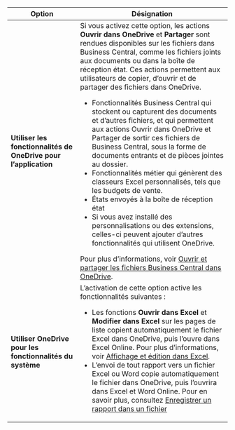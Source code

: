 |Option|Désignation|
|------|----------|
|**Utiliser les fonctionnalités de OneDrive pour l’application**|Si vous activez cette option, les actions **Ouvrir dans OneDrive** et **Partager** sont rendues disponibles sur les fichiers dans Business Central, comme les fichiers joints aux documents ou dans la boîte de réception état. Ces actions permettent aux utilisateurs de copier, d’ouvrir et de partager des fichiers dans OneDrive. <ul><li>Fonctionnalités Business Central qui stockent ou capturent des documents et d’autres fichiers, et qui permettent aux actions Ouvrir dans OneDrive et Partager de sortir ces fichiers de Business Central, sous la forme de documents entrants et de pièces jointes au dossier.</li><li>Fonctionnalités métier qui génèrent des classeurs Excel personnalisés, tels que les budgets de vente.</li><li>États envoyés à la boîte de réception état</li><li>Si vous avez installé des personnalisations ou des extensions, celles-ci peuvent ajouter d’autres fonctionnalités qui utilisent OneDrive.</li></ul>Pour plus d’informations, voir [Ouvrir et partager les fichiers Business Central dans OneDrive](../across-share-onedrive.md).
|**Utiliser OneDrive pour les fonctionnalités du système**|L’activation de cette option active les fonctionnalités suivantes :<ul><li> Les fonctions **Ouvrir dans Excel** et **Modifier dans Excel** sur les pages de liste copient automatiquement le fichier Excel dans OneDrive, puis l’ouvre dans Excel Online. Pour plus d’informations, voir [Affichage et édition dans Excel](../across-work-with-excel.md).</li><li> L’envoi de tout rapport vers un fichier Excel ou Word copie automatiquement le fichier dans OneDrive, puis l’ouvrira dans Excel et Word Online. Pour en savoir plus, consultez [Enregistrer un rapport dans un fichier](../ui-work-report.md#saving-a-report-to-a-file)|
